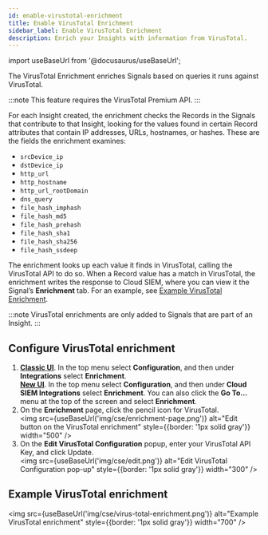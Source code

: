 ```yaml
---
id: enable-virustotal-enrichment
title: Enable VirusTotal Enrichment
sidebar_label: Enable VirusTotal Enrichment
description: Enrich your Insights with information from VirusTotal.
---
```


import useBaseUrl from '@docusaurus/useBaseUrl';

The VirusTotal Enrichment enriches Signals based on queries it runs against VirusTotal.

:::note
This feature requires the VirusTotal Premium API.
:::

For each Insight created, the enrichment checks the Records in the Signals that contribute to that Insight, looking for the values found in certain Record attributes that contain IP addresses, URLs, hostnames, or hashes. These are the fields the enrichment examines:

* `srcDevice_ip`
* `dstDevice_ip`
* `http_url`
* `http_hostname`
* `http_url_rootDomain`
* `dns_query`
* `file_hash_imphash`
* `file_hash_md5`
* `file_hash_prehash`
* `file_hash_sha1`
* `file_hash_sha256`
* `file_hash_ssdeep`

The enrichment looks up each value it finds in VirusTotal, calling the VirusTotal API to do so. When a Record value has a match in VirusTotal, the enrichment writes the response to Cloud SIEM, where you can view it the Signal’s **Enrichment** tab. For an example, see [Example VirusTotal Enrichment](#example-virustotal-enrichment).

:::note
VirusTotal enrichments are only added to Signals that are part of an Insight.
:::

## Configure VirusTotal enrichment

1. [**Classic UI**](/docs/get-started/sumo-logic-ui-classic). In the top menu select **Configuration**, and then under **Integrations** select **Enrichment**. <br/>[**New UI**](/docs/get-started/sumo-logic-ui). In the top menu select **Configuration**, and then under **Cloud SIEM Integrations** select **Enrichment**. You can also click the **Go To...** menu at the top of the screen and select **Enrichment**.  
1. On the **Enrichment** page, click the pencil icon for VirusTotal.<br/><img src={useBaseUrl('img/cse/enrichment-page.png')} alt="Edit button on the VirusTotal enrichment" style={{border: '1px solid gray'}} width="500" />
2. On the **Edit VirusTotal Configuration** popup, enter your VirusTotal API Key, and click Update.<br/><img src={useBaseUrl('img/cse/edit.png')} alt="Edit VirusTotal Configuration pop-up" style={{border: '1px solid gray'}} width="300" />

## Example VirusTotal enrichment
<img src={useBaseUrl('img/cse/virus-total-enrichment.png')} alt="Example VirusTotal enrichment" style={{border: '1px solid gray'}} width="700" />
